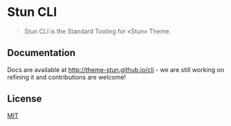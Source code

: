 # Stun CLI

> Stun CLI is the Standard Tooling for «Stun» Theme.

## Documentation

Docs are available at http://theme-stun.github.io/cli - we are still working on refining it and contributions are welcome!

## License

[MIT](https://github.com/theme-stun/stun-cli/blob/master/LICENSE)
